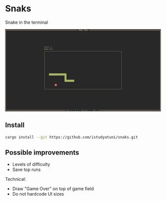 # Snaks

Snake in the terminal

![](docs/screenshot.jpg)

## Install

```sh
cargo install --git https://github.com/istudyatuni/snaks.git
```

## Possible improvements

- Levels of difficulty
- Save top runs

Technical:

- Draw "Game Over" on top of game field
- Do not hardcode UI sizes
